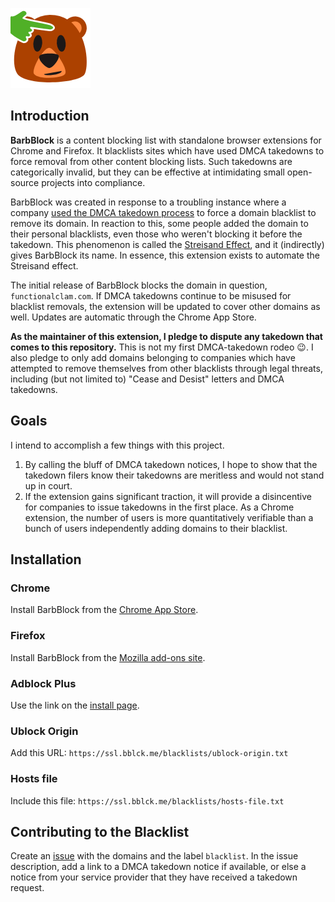 ![Barb the Bear](extension/icon/icon128.png)

## Introduction

**BarbBlock** is a content blocking list with standalone browser extensions for Chrome and Firefox. It blacklists sites which have used DMCA takedowns to force removal from other content blocking lists. Such takedowns are categorically invalid, but they can be effective at intimidating small open-source projects into compliance.

BarbBlock was created in response to a troubling instance where a company [used the DMCA takedown process](https://github.com/easylist/easylist/commit/a4d380ad1a3b33a0fab679a1a8c5a791321622b3) to force a domain blacklist to remove its domain. In reaction to this, some people added the domain to their personal blacklists, even those who weren't blocking it before the takedown. This phenomenon is called the [Streisand Effect](https://en.wikipedia.org/wiki/Streisand_effect), and it (indirectly) gives BarbBlock its name. In essence, this extension exists to automate the Streisand effect.

The initial release of BarbBlock blocks the domain in question, `functionalclam.com`. If DMCA takedowns continue to be misused for blacklist removals, the extension will be updated to cover other domains as well. Updates are automatic through the Chrome App Store.

**As the maintainer of this extension, I pledge to dispute any takedown that comes to this repository.** This is not my first DMCA-takedown rodeo 😉. I also pledge to only add domains belonging to companies which have attempted to remove themselves from other blacklists through legal threats, including (but not limited to) "Cease and Desist" letters and DMCA takedowns.

## Goals

I intend to accomplish a few things with this project.

1. By calling the bluff of DMCA takedown notices, I hope to show that the takedown filers know their takedowns are meritless and would not stand up in court.
2. If the extension gains significant traction, it will provide a disincentive for companies to issue takedowns in the first place. As a Chrome extension, the number of users is more quantitatively verifiable than a bunch of users independently adding domains to their blacklist.

## Installation

### Chrome

Install BarbBlock from the [Chrome App Store](https://chrome.google.com/webstore/detail/barbblock/nfgbdnfloghjocgmnclgpjnhhghmjpma).

### Firefox

Install BarbBlock from the [Mozilla add-ons site](https://addons.mozilla.org/en-us/firefox/addon/barbblock/).

### Adblock Plus

Use the link on the [install page](install.html).

### Ublock Origin

Add this URL: `https://ssl.bblck.me/blacklists/ublock-origin.txt`

### Hosts file

Include this file: `https://ssl.bblck.me/blacklists/hosts-file.txt`

## Contributing to the Blacklist

Create an [issue](https://github.com/paulgb/BarbBlock/issues) with the domains and the label `blacklist`. In the issue description, add a link to a DMCA takedown notice if available, or else a notice from your service provider that they have received a takedown request.

